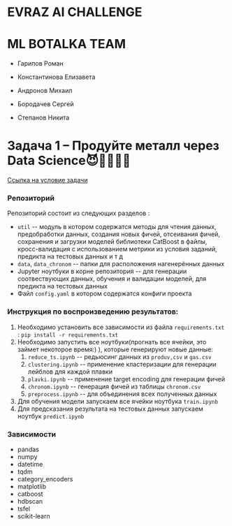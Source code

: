 # EVRAZ AI CHALLENGE 

# ML BOTALKA TEAM

- Гарипов Роман

- Константинова Елизавета

- Андронов Михаил

- Бородачев Сергей

- Степанов Никита

# Задача 1 – Продуйте металл через Data Science😈💨💨🍏🍎

[Ссылка на условие задачи](https://russianhackers.notion.site/1-Data-Science-4cc89ba42de1429bbac316f59bf07a3b#f8396dc52eb34323a0c1ab9fce9602c7)

### Репозиторий

Репозиторий состоит из следующих разделов :

- `util` --  модуль в котором содержатся методы для чтения данных, предобработки данных, создания новых фичей, отсеивания фичей, сохранения и загрузки моделей библиотеки CatBoost в файлы, кросс-валидация с использованием метрики из условия заданий, предикта на тестовых данных и т д
- `data`, `data_chronom` -- папки для расположения нагенерённых данных
- Jupyter ноутбуки в корне репозитория -- для генерации соотвествующих данных, обучения и валидации моделей, для предикта на тестовых данных
- Файл `config.yaml` в котором содержатся конфиги проекта

### Инструкция по воспроизведению результатов:

1. Необходимо установить все зависимости из файла `requirements.txt` : `pip install -r requirements.txt`
2. Необходимо запустить все ноутбуки(прогнать все ячейки, это займет некоторое время:) ), которые генерируют новые данные:
   1. `reduce_ts.ipynb` -- редьюсинг данных из `produv,csv` и `gas.csv`
   2. `clustering.ipynb` -- применение кластеризации для генерации лейблов для каждой плавки 
   3. `plavki.ipynb` -- применение target encoding для генерации фичей
   4. `chronom.ipynb` -- генерация фичей из таблицы `chronom.csv`
   5. `preprocess.ipynb` -- для объединения всех полученных данных
3. Для обучения модели запускаем все ячейки ноутбука `train.ipynb`
4. Для предсказания результата на тестовых данных запускаем ноутбук `predict.ipynb`



### Зависимости 

- pandas
- numpy
- datetime
- tqdm
- category_encoders
- matplotlib
- catboost
- hdbscan
- tsfel
- scikit-learn

